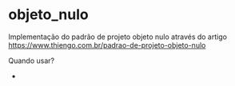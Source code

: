 # objeto_nulo

Implementação do padrão de projeto objeto nulo através do artigo https://www.thiengo.com.br/padrao-de-projeto-objeto-nulo

Quando usar?

- 